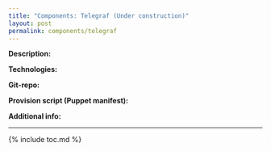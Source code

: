 ```yaml
---
title: "Components: Telegraf (Under construction)"
layout: post
permalink: components/telegraf
---
```

**Description:**

**Technologies:**

**Git-repo:**

**Provision script (Puppet manifest):**

**Additional info:**


---
{% include toc.md %}
